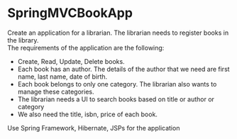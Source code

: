 # SpringMVCBookApp
Create an application for a librarian. The librarian needs to register books in the library.  
The requirements of the application are the following:
- Create, Read, Update, Delete books.
- Each book has an author. The details of the author that we need are first name, last name, date of birth.
- Each book belongs to only one category. The librarian also wants to manage these categories.
- The librarian needs a UI to search books based on title or author or category
- We also need the title, isbn, price of each book.

Use Spring Framework, Hibernate, JSPs for the application
